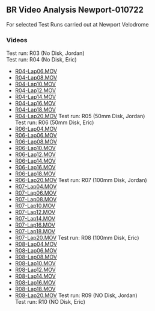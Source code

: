 ## BR Video Analysis Newport-010722  
For selected Test Runs carried out at Newport Velodrome  
### Videos  
Test run: R03 (No Disk, Jordan)  
Test run: R04 (No Disk, Eric)  
- [R04-Lap06.MOV](R04-Lap06.MOV)
- [R04-Lap08.MOV](R04-Lap08.MOV)
- [R04-Lap10.MOV](R04-Lap10.MOV)
- [R04-Lap12.MOV](R04-Lap12.MOV)
- [R04-Lap14.MOV](R04-Lap14.MOV)
- [R04-Lap16.MOV](R04-Lap16.MOV)
- [R04-Lap18.MOV](R04-Lap18.MOV)
- [R04-Lap20.MOV](R04-Lap20.MOV)
Test run: R05 (50mm Disk, Jordan)  
Test run: R06 (50mm Disk, Eric)  
- [R06-Lap04.MOV](R06-Lap04.MOV)
- [R06-Lap06.MOV](R06-Lap06.MOV)
- [R06-Lap08.MOV](R06-Lap08.MOV)
- [R06-Lap10.MOV](R06-Lap10.MOV)
- [R06-Lap12.MOV](R06-Lap12.MOV)
- [R06-Lap14.MOV](R06-Lap14.MOV)
- [R06-Lap16.MOV](R06-Lap16.MOV)
- [R06-Lap18.MOV](R06-Lap18.MOV)
- [R06-Lap20.MOV](R06-Lap20.MOV)
Test run: R07 (100mm Disk, Jordan)  
- [R07-Lap04.MOV](R07-Lap04.MOV)
- [R07-Lap06.MOV](R07-Lap06.MOV)
- [R07-Lap08.MOV](R07-Lap08.MOV)
- [R07-Lap10.MOV](R07-Lap10.MOV)
- [R07-Lap12.MOV](R07-Lap12.MOV)
- [R07-Lap14.MOV](R07-Lap14.MOV)
- [R07-Lap16.MOV](R07-Lap16.MOV)
- [R07-Lap18.MOV](R07-Lap18.MOV)
- [R07-Lap20.MOV](R07-Lap20.MOV)
Test run: R08 (100mm Disk, Eric)  
- [R08-Lap04.MOV](R08-Lap04.MOV)
- [R08-Lap06.MOV](R08-Lap06.MOV)
- [R08-Lap08.MOV](R08-Lap08.MOV)
- [R08-Lap10.MOV](R08-Lap10.MOV)
- [R08-Lap12.MOV](R08-Lap12.MOV)
- [R08-Lap14.MOV](R08-Lap14.MOV)
- [R08-Lap16.MOV](R08-Lap16.MOV)
- [R08-Lap18.MOV](R08-Lap18.MOV)
- [R08-Lap20.MOV](R08-Lap20.MOV)
Test run: R09 (NO Disk, Jordan)  
Test run: R10 (NO Disk, Eric)  

